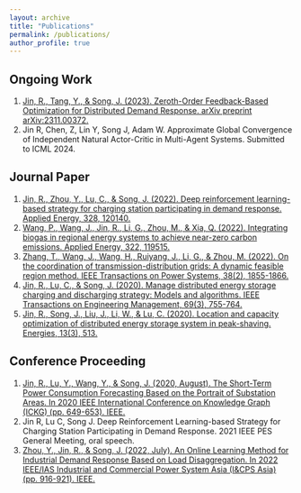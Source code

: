 ```yaml
---
layout: archive
title: "Publications"
permalink: /publications/
author_profile: true
---
```

<!--
{% if author.googlescholar %}
  You can also find my articles on <u><a href="{{author.googlescholar}}">my Google Scholar profile</a>.</u>
{% endif %}

{% include base_path %}

{% for post in site.publications reversed %}
  {% include archive-single.html %}
{% endfor %}

-->
## Ongoing Work
1. [Jin, R., Tang, Y., & Song, J. (2023). Zeroth-Order Feedback-Based Optimization for Distributed Demand Response. arXiv preprint arXiv:2311.00372.](https://arxiv.org/abs/2311.00372)
2. Jin R, Chen, Z, Lin Y, Song J, Adam W. Approximate Global Convergence of Independent Natural Actor-Critic in Multi-Agent Systems. Submitted to ICML 2024. 


## Journal Paper
1. [Jin, R., Zhou, Y., Lu, C., & Song, J. (2022). Deep reinforcement learning-based strategy for charging station participating in demand response. Applied Energy, 328, 120140.](https://www.sciencedirect.com/science/article/pii/S0306261922013976?casa_token=L57P-gkEyQQAAAAA:0MT07F7KBw0nD44qovmA3ttw67dHqLZHuOBfTe-Bbb7U_-yxckeVjWS9TxLxAZLJMqYOef5M)
2. [Wang, P., Wang, J., Jin, R., Li, G., Zhou, M., & Xia, Q. (2022). Integrating biogas in regional energy systems to achieve near-zero carbon emissions. Applied Energy, 322, 119515.](https://www.sciencedirect.com/science/article/abs/pii/S0306261922008364)
3. [Zhang, T., Wang, J., Wang, H., Ruiyang, J., Li, G., & Zhou, M. (2022). On the coordination of transmission-distribution grids: A dynamic feasible region method. IEEE Transactions on Power Systems, 38(2), 1855-1866.](https://ieeexplore.ieee.org/abstract/document/9852714?casa_token=gfCtJmKDqSEAAAAA:7OrqfopSEH54R2bKU7mHI0wIV1EmmvKLfRnKuemgwrHRzdc_fkxcYk3vpPKUk8fyVgCSV4Y)
4. [Jin, R., Lu, C., & Song, J. (2020). Manage distributed energy storage charging and discharging strategy: Models and algorithms. IEEE Transactions on Engineering Management, 69(3), 755-764.](https://ieeexplore.ieee.org/abstract/document/9160967?casa_token=x7UGOYnuYtoAAAAA:HWLlTMT5ucoiLkCO8OCMJHTAvxJH-faN7KAmnXFhcVxXNYtdJi65qXvmmsZ_IRFuIJxbFe0)
5. [Jin, R., Song, J., Liu, J., Li, W., & Lu, C. (2020). Location and capacity optimization of distributed energy storage system in peak-shaving. Energies, 13(3), 513.](https://www.mdpi.com/1996-1073/13/3/513)


## Conference Proceeding
1. [Jin, R., Lu, Y., Wang, Y., & Song, J. (2020, August). The Short-Term Power Consumption Forecasting Based on the Portrait of Substation Areas. In 2020 IEEE International Conference on Knowledge Graph (ICKG) (pp. 649-653). IEEE.](https://ieeexplore.ieee.org/document/9194534)
2. Jin R, Lu C, Song J. Deep Reinforcement Learning-based Strategy for Charging Station Participating in Demand Response. 2021 IEEE PES General Meeting, oral speech.
3. [Zhou, Y., Jin, R., & Song, J. (2022, July). An Online Learning Method for Industrial Demand Response Based on Load Disaggregation. In 2022 IEEE/IAS Industrial and Commercial Power System Asia (I&CPS Asia) (pp. 916-921). IEEE.](https://ieeexplore.ieee.org/abstract/document/9949833?casa_token=4Heu5o8irX4AAAAA:swNwIuRJ_dmPuwYu0lKnjMhj2BqnlkhZbB1yF4F1_whPGQ98RYJA_QejkwtGMylu0e4NRIc)
